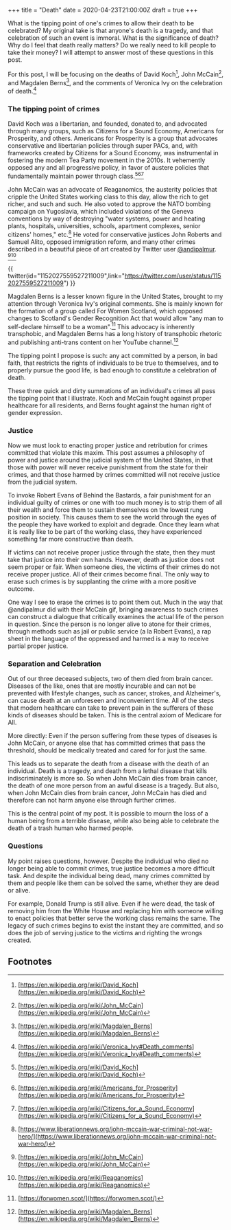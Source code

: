 +++
title = "Death"
date = 2020-04-23T21:00:00Z
draft = true
+++

What is the tipping point of one's crimes to allow their death to be celebrated? My original take
is that anyone's death is a tragedy, and that celebration of such an event is immoral. What is the
significance of death? Why do I feel that death really matters? Do we really need to kill people to
take their money? I will attempt to answer most of these questions in this post.

For this post, I will be focusing on the deaths of David Koch[^1], John McCain[^2], and Magdalen
Berns[^3], and the comments of Veronica Ivy on the celebration of death.[^4]

### The tipping point of crimes

David Koch was a libertarian, and founded, donated to, and advocated through many groups, such as
Citizens for a Sound Economy, Americans for Prosperity, and others. Americans for Prosperity is a
group that advocates conservative and libertarian policies through super PACs, and, with frameworks
created by Citizens for a Sound Economy, was instrumental in fostering the modern Tea Party movement
in the 2010s. It vehemently opposed any and all progressive policy, in favor of austere policies
that fundamentally maintain power through class.[^1][^5][^6]

John McCain was an advocate of Reaganomics, the austerity policies that cripple the United States
working class to this day, allow the rich to get richer, and such and such. He also voted to approve
the NATO bombing campaign on Yugoslavia, which included violations of the Geneva conventions by way
of destroying "water systems, power and heating plants, hospitals, universities, schools, apartment
complexes, senior citizens' homes," etc.[^7] He voted for conservative justices John Roberts and
Samuel Alito, opposed immigration reform, and many other crimes described in a beautiful piece of
art created by Twitter user [@andipalmur](https://twitter.com/andipalmur). [^2][^8]

{{ twitter(id="1152027559527211009",link="https://twitter.com/user/status/1152027559527211009") }} 

Magdalen Berns is a lesser known figure in the United States, brought to my attention through
Veronica Ivy's original comments. She is mainly known for the formation of a group called For Women
Scotland, which opposed changes to Scotland's Gender Recognition Act that would allow "any man to
self-declare himself to be a woman".[^9] This advocacy is inherently transphobic, and Magdalen Berns
has a long history of transphobic rhetoric and publishing anti-trans content on her YouTube
channel.[^3]

The tipping point I propose is such: any act committed by a person, in bad faith, that restricts the
rights of individuals to be true to themselves, and to properly pursue the good life, is bad enough
to constitute a celebration of death.

These three quick and dirty summations of an individual's crimes all pass the tipping point that I
illustrate. Koch and McCain fought against proper healthcare for all residents, and Berns fought
against the human right of gender expression. 

### Justice

Now we must look to enacting proper justice and retribution for crimes committed that violate this
maxim. This post assumes a philosophy of power and justice around the judicial system of the United
States, in that those with power will never receive punishment from the state for their crimes, and
that those harmed by crimes committed will not receive justice from the judicial system.

To invoke Robert Evans of Behind the Bastards, a fair punishment for an individual guilty of crimes
or one with too much money is to strip them of all their wealth and force them to sustain themselves
on the lowest rung position in society. This causes them to see the world through the eyes of the
people they have worked to exploit and degrade. Once they learn what it is really like to be part of
the working class, they have experienced something far more constructive than death.

If victims can not receive proper justice through the state, then they must take that justice into
their own hands. However, death as justice does not seem proper or fair. When someone dies, the
victims of their crimes do not receive proper justice. All of their crimes become final. The only
way to erase such crimes is by supplanting the crime with a more positive outcome.

One way I see to erase the crimes is to point them out. Much in the way that @andipalmur did with
their McCain gif, bringing awareness to such crimes can construct a dialogue that critically
examines the actual life of the person in question. Since the person is no longer alive to atone for
their crimes, through methods such as jail or public service (a la Robert Evans), a rap sheet in the
language of the oppressed and harmed is a way to receive partial proper justice. 

### Separation and Celebration

Out of our three deceased subjects, two of them died from brain cancer. Diseases of the like, ones
that are mostly incurable and can not be prevented with lifestyle changes, such as cancer, strokes,
and Alzheimer's, can cause death at an unforeseen and inconvenient time. All of the steps that
modern healthcare can take to prevent pain in the sufferers of these kinds of diseases should be
taken. This is the central axiom of Medicare for All.

More directly: Even if the person suffering from these types of diseases is John McCain, or anyone
else that has committed crimes that pass the threshold, should be medically treated and cared for
for just the same.

This leads us to separate the death from a disease with the death of an individual. Death is a
tragedy, and death from a lethal disease that kills indiscriminately is more so. So when John McCain
dies from brain cancer, the death of one more person from an awful disease is a tragedy. But also,
when John McCain dies from brain cancer, John McCain has died and therefore can not harm anyone else
through further crimes. 

This is the central point of my post. It is possible to mourn the loss of a human being from a
terrible disease, while also being able to celebrate the death of a trash human who harmed people. 

### Questions

My point raises questions, however. Despite the individual who died no longer being able to commit
crimes, true justice becomes a more difficult task. And despite the individual being dead, many
crimes committed by them and people like them can be solved the same, whether they are dead or
alive.

For example, Donald Trump is still alive. Even if he were dead, the task of removing him from the
White House and replacing him with someone willing to enact policies that better serve the working
class remains the same. The legacy of such crimes begins to exist the instant they are committed,
and so does the job of serving justice to the victims and righting the wrongs created.

## Footnotes

[^1]: [https://en.wikipedia.org/wiki/David_Koch](https://en.wikipedia.org/wiki/David_Koch)

[^2]: [https://en.wikipedia.org/wiki/John_McCain](https://en.wikipedia.org/wiki/John_McCain)

[^3]: [https://en.wikipedia.org/wiki/Magdalen_Berns](https://en.wikipedia.org/wiki/Magdalen_Berns)

[^4]: [https://en.wikipedia.org/wiki/Veronica_Ivy#Death_comments](https://en.wikipedia.org/wiki/Veronica_Ivy#Death_comments)

[^5]: [https://en.wikipedia.org/wiki/Americans_for_Prosperity](https://en.wikipedia.org/wiki/Americans_for_Prosperity)

[^6]: [https://en.wikipedia.org/wiki/Citizens_for_a_Sound_Economy](https://en.wikipedia.org/wiki/Citizens_for_a_Sound_Economy)

[^7]: [https://www.liberationnews.org/john-mccain-war-criminal-not-war-hero/](https://www.liberationnews.org/john-mccain-war-criminal-not-war-hero/)

[^8]: [https://en.wikipedia.org/wiki/Reaganomics](https://en.wikipedia.org/wiki/Reaganomics)

[^9]: [https://forwomen.scot/](https://forwomen.scot/)
